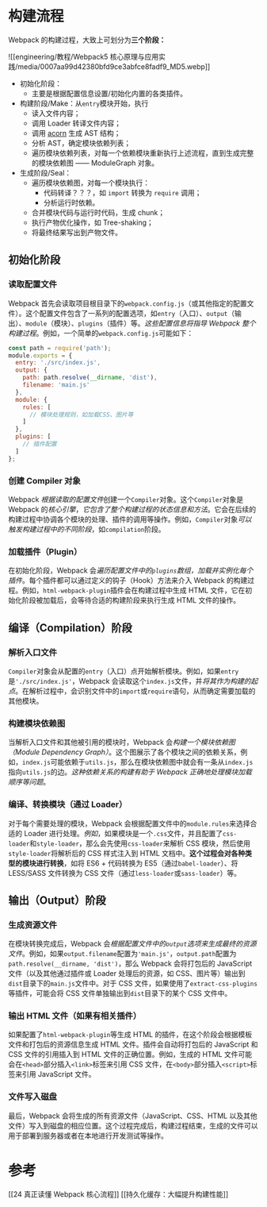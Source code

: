 
# 构建流程
Webpack 的构建过程，大致上可划分为**三个阶段：**

![[engineering/教程/Webpack5 核心原理与应用实践/media/0007aa99d42380bfd9ce3abfce8fadf9_MD5.webp]]

- 初始化阶段：
	- 主要是根据配置信息设置/初始化内置的各类插件。
- 构建阶段/Make：从`entry`模块开始，执行
	- 读入文件内容；
	- 调用 Loader 转译文件内容；
	- 调用 [acorn](https://link.juejin.cn/?target=https%3A%2F%2Fwww.npmjs.com%2Fpackage%2Facorn) 生成 AST 结构；
	- 分析 AST，确定模块依赖列表；
	- 遍历模块依赖列表，对每一个依赖模块重新执行上述流程，直到生成完整的模块依赖图 —— ModuleGraph 对象。
- 生成阶段/Seal：
	- 遍历模块依赖图，对每一个模块执行：
		- 代码转译？？？，如 `import` 转换为 `require` 调用；
		- 分析运行时依赖。
	- 合并模块代码与运行时代码，生成 chunk；
	- 执行产物优化操作，如 Tree-shaking；
	- 将最终结果写出到产物文件。


## 初始化阶段
 
### 读取配置文件

Webpack 首先会读取项目根目录下的`webpack.config.js`（或其他指定的配置文件）。这个配置文件包含了一系列的配置选项，如`entry`（入口）、`output`（输出）、`module`（模块）、`plugins`（插件）等。*这些配置信息将指导 Webpack 整个构建过程*。例如，一个简单的`webpack.config.js`可能如下：

```js
const path = require('path');
module.exports = {
  entry: './src/index.js',
  output: {
    path: path.resolve(__dirname, 'dist'),
    filename: 'main.js'
  },
  module: {
    rules: [
      // 模块处理规则，如加载CSS、图片等
    ]
  },
  plugins: [
    // 插件配置
  ]
};
```

### 创建 Compiler 对象
Webpack *根据读取的配置文件*创建一个`Compiler`对象。这个`Compiler`对象是 Webpack 的*核心引擎*，*它包含了整个构建过程的状态信息和方法*。它会在后续的构建过程中协调各个模块的处理、插件的调用等操作。例如，`Compiler`对象*可以触发构建过程中的不同阶段*，如`compilation`阶段。

### 加载插件（Plugin）

在初始化阶段，Webpack 会*遍历配置文件中的`plugins`数组，加载并实例化每个插件*。每个插件都可以通过定义的钩子（Hook）方法来介入 Webpack 的构建过程。例如，`html-webpack-plugin`插件会在构建过程中生成 HTML 文件，它在初始化阶段被加载后，会等待合适的构建阶段来执行生成 HTML 文件的操作。



## 编译（Compilation）阶段

### 解析入口文件

`Compiler`对象会从配置的`entry`（入口）点开始解析模块。例如，如果`entry`是`'./src/index.js'`，Webpack 会读取这个`index.js`文件，并*将其作为构建的起点*。在解析过程中，会识别文件中的`import`或`require`语句，从而确定需要加载的其他模块。

### 构建模块依赖图

当解析入口文件和其他被引用的模块时，Webpack 会*构建一个模块依赖图（Module Dependency Graph）*。这个图展示了各个模块之间的依赖关系，例如，`index.js`可能依赖于`utils.js`，那么在模块依赖图中就会有一条从`index.js`指向`utils.js`的边。*这种依赖关系的构建有助于 Webpack 正确地处理模块加载顺序等问题*。

### 编译、转换模块（通过 Loader）

对于每个需要处理的模块，Webpack 会根据配置文件中的`module.rules`来选择合适的 Loader 进行处理。*例如*，如果模块是一个`.css`文件，并且配置了`css-loader`和`style-loader`，那么会先使用`css-loader`来解析 CSS 模块，然后使用`style-loader`将解析后的 CSS 样式注入到 HTML 文档中。**这个过程会对各种类型的模块进行转换**，如将 ES6 + 代码转换为 ES5（通过`babel-loader`）、将 LESS/SASS 文件转换为 CSS 文件（通过`less-loader`或`sass-loader`）等。

## 输出（Output）阶段
### 生成资源文件

在模块转换完成后，Webpack 会*根据配置文件中的`output`选项来生成最终的资源文件*。例如，如果`output.filename`配置为`'main.js'`，`output.path`配置为`path.resolve(__dirname, 'dist')`，那么 Webpack 会将打包后的 JavaScript 文件（以及其他通过插件或 Loader 处理后的资源，如 CSS、图片等）输出到`dist`目录下的`main.js`文件中。对于 CSS 文件，如果使用了`extract-css-plugins`等插件，可能会将 CSS 文件单独输出到`dist`目录下的某个 CSS 文件中。

### 输出 HTML 文件（如果有相关插件）

如果配置了`html-webpack-plugin`等生成 HTML 的插件，在这个阶段会根据模板文件和打包后的资源信息生成 HTML 文件。插件会自动将打包后的 JavaScript 和 CSS 文件的引用插入到 HTML 文件的正确位置。例如，生成的 HTML 文件可能会在`<head>`部分插入`<link>`标签来引用 CSS 文件，在`<body>`部分插入`<script>`标签来引用 JavaScript 文件。

### 文件写入磁盘

最后，Webpack 会将生成的所有资源文件（JavaScript、CSS、HTML 以及其他文件）写入到磁盘的相应位置。这个过程完成后，构建过程结束，生成的文件可以用于部署到服务器或者在本地进行开发测试等操作。


# 参考
[[24 真正读懂 Webpack 核心流程]]
[[持久化缓存：大幅提升构建性能]]